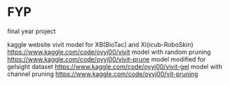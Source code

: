 # FYP
final year project

kaggle website
vivit model for XB(BioTac) and XI(icub-RoboSkin)
https://www.kaggle.com/code/oyyj00/vivit
model with random pruning
https://www.kaggle.com/code/oyyj00/vivit-prune
model modified for gelsight dataset
https://www.kaggle.com/code/oyyj00/vivit-gel
model with channel pruning
https://www.kaggle.com/code/oyyj00/vit-pruning
